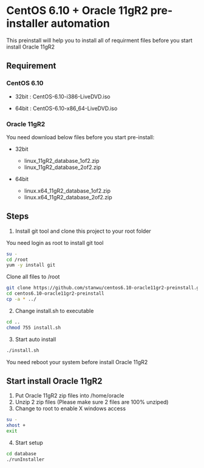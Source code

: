 # CentOS 6.10 + Oracle 11gR2 pre-installer automation

This preinstall will help you to install all of requirment files before you start install Oracle 11gR2

## Requirement

### CentOS 6.10

- 32bit : CentOS-6.10-i386-LiveDVD.iso

- 64bit : CentOS-6.10-x86_64-LiveDVD.iso

### Oracle 11gR2 

You need download below files before you start pre-install:

- 32bit 

    * linux_11gR2_database_1of2.zip
    * linux_11gR2_database_2of2.zip

- 64bit

    * linux.x64_11gR2_database_1of2.zip
    * linux.x64_11gR2_database_2of2.zip

## Steps

1. Install git tool and clone this project to your root folder 

You need login as root to install git tool

```bash
su -
cd /root
yum -y install git
```

Clone all files to /root

```bash
git clone https://github.com/stanwu/centos6.10-oracle11gr2-preinstall.git
cd centos6.10-oracle11gr2-preinstall
cp -a * ../
```

2. Change install.sh to executable

```bash
cd ..
chmod 755 install.sh
```

3. Start auto install

```bash
./install.sh
```

You need reboot your system before install Oracle 11gR2

## Start install Oracle 11gR2

1. Put Oracle 11gR2 zip files into /home/oracle
2. Unzip 2 zip files (Please make sure 2 files are 100% unziped)
3. Change to root to enable X windows access

```bash
su -
xhost +
exit
```

4. Start setup

```bash
cd database
./runInstaller
```

